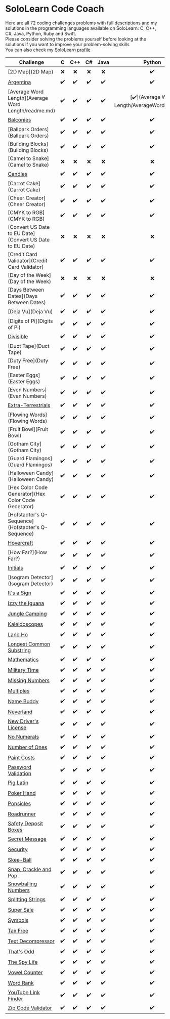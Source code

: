 # SoloLearn Code Coach

Here are all 72 coding challenges problems with full descriptions and my solutions in the programming languages available on SoloLearn: C, C++, C#, Java, Python, Ruby and Swift.  
Please consider solving the problems yourself before looking at the solutions if you want to improve your problem-solving skills  
You can also check my SoloLearn [profile](https://www.sololearn.com/profile/17500820)

Challenge | C   | C++ | C#  | Java | Python | Ruby | Swift |
---|:---:|:---:|:---:|:---:|:---:|:---:|:---:
[2D Map](2D Map)|❌|❌|❌|❌|✔️|❌|❌
[Argentina](Argentina/radme.md)|✔️|✔️|✔️|✔️|✔️|✔️|✔️
[Average Word Length](Average Word Length/readme.md)|✔️|✔️|✔️|✔️|[✔️](Average Word Length/AverageWordLength.py)|✔️|✔️
[Balconies](Balconies)|✔️|✔️|✔️|✔️|✔️|✔️|✔️
[Ballpark Orders](Ballpark Orders)|✔️|✔️|✔️|✔️|✔️|✔️|✔️
[Building Blocks](Building Blocks)|✔️|✔️|✔️|✔️|✔️|✔️|✔️
[Camel to Snake](Camel to Snake)|❌|❌|❌|❌|❌|❌|❌
[Candles](Candles)|✔️|✔️|✔️|✔️|✔️|✔️|✔️
[Carrot Cake](Carrot Cake)|✔️|✔️|✔️|✔️|✔️|✔️|✔️
[Cheer Creator](Cheer Creator)|✔️|✔️|✔️|✔️|✔️|✔️|✔️
[CMYK to RGB](CMYK to RGB)|✔️|✔️|✔️|✔️|✔️|✔️|✔️
[Convert US Date to EU Date](Convert US Date to EU Date)|❌|❌|❌|❌|❌|❌|❌
[Credit Card Validator](Credit Card Validator)|✔️|✔️|✔️|✔️|✔️|✔️|✔️
[Day of the Week](Day of the Week)|❌|❌|❌|❌|❌|❌|❌
[Days Between Dates](Days Between Dates)|✔️|✔️|✔️|✔️|✔️|✔️|✔️
[Deja Vu](Deja Vu)|✔️|✔️|✔️|✔️|✔️|✔️|✔️
[Digits of Pi](Digits of Pi)|✔️|✔️|✔️|✔️|✔️|✔️|✔️
[Divisible](Divisible)|✔️|✔️|✔️|✔️|✔️|✔️|✔️
[Duct Tape](Duct Tape)|✔️|✔️|✔️|✔️|✔️|✔️|✔️
[Duty Free](Duty Free)|✔️|✔️|✔️|✔️|✔️|✔️|✔️
[Easter Eggs](Easter Eggs)|✔️|✔️|✔️|✔️|✔️|✔️|✔️
[Even Numbers](Even Numbers)|✔️|✔️|✔️|✔️|✔️|✔️|✔️
[Extra-Terrestrials](Extra-Terrestrials)|✔️|✔️|✔️|✔️|✔️|✔️|✔️
[Flowing Words](Flowing Words)|✔️|✔️|✔️|✔️|✔️|✔️|✔️
[Fruit Bowl](Fruit Bowl)|✔️|✔️|✔️|✔️|✔️|✔️|✔️
[Gotham City](Gotham City)|✔️|✔️|✔️|✔️|✔️|✔️|✔️
[Guard Flamingos](Guard Flamingos)|✔️|✔️|✔️|✔️|✔️|✔️|✔️
[Halloween Candy](Halloween Candy)|✔️|✔️|✔️|✔️|✔️|✔️|✔️
[Hex Color Code Generator](Hex Color Code Generator)|✔️|✔️|✔️|✔️|✔️|✔️|✔️
[Hofstadter's Q-Sequence](Hofstadter's Q-Sequence)|✔️|✔️|✔️|✔️|✔️|✔️|✔️
[Hovercraft](Hovercraft)|✔️|✔️|✔️|✔️|✔️|✔️|✔️
[How Far?](How Far?)|✔️|✔️|✔️|✔️|✔️|✔️|✔️
[Initials](Initials)|✔️|✔️|✔️|✔️|✔️|✔️|✔️
[Isogram Detector](Isogram Detector)|✔️|✔️|✔️|✔️|✔️|✔️|✔️
[It's a Sign]()|✔️|✔️|✔️|✔️|✔️|✔️|✔️
[Izzy the Iguana]()|✔️|✔️|✔️|✔️|✔️|✔️|✔️
[Jungle Camping]()|✔️|✔️|✔️|✔️|✔️|✔️|✔️
[Kaleidoscopes]()|✔️|✔️|✔️|✔️|✔️|✔️|✔️
[Land Ho]()|✔️|✔️|✔️|✔️|✔️|✔️|✔️
[Longest Common Substring]()|✔️|✔️|✔️|✔️|✔️|✔️|✔️
[Mathematics]()|✔️|✔️|✔️|✔️|✔️|✔️|✔️
[Military Time]()|✔️|✔️|✔️|✔️|✔️|✔️|✔️
[Missing Numbers]()|✔️|✔️|✔️|✔️|✔️|✔️|✔️
[Multiples]()|✔️|✔️|✔️|✔️|✔️|✔️|✔️
[Name Buddy]()|✔️|✔️|✔️|✔️|✔️|✔️|✔️
[Neverland]()|✔️|✔️|✔️|✔️|✔️|✔️|✔️
[New Driver's License]()|✔️|✔️|✔️|✔️|✔️|✔️|✔️
[No Numerals]()|✔️|✔️|✔️|✔️|✔️|✔️|✔️
[Number of Ones]()|✔️|✔️|✔️|✔️|✔️|✔️|✔️
[Paint Costs]()|✔️|✔️|✔️|✔️|✔️|✔️|✔️
[Password Validation]()|✔️|✔️|✔️|✔️|✔️|✔️|✔️
[Pig Latin]()|✔️|✔️|✔️|✔️|✔️|✔️|✔️
[Poker Hand]()|✔️|✔️|✔️|✔️|✔️|✔️|✔️
[Popsicles]()|✔️|✔️|✔️|✔️|✔️|✔️|✔️
[Roadrunner]()|✔️|✔️|✔️|✔️|✔️|✔️|✔️
[Safety Deposit Boxes]()|✔️|✔️|✔️|✔️|✔️|✔️|✔️
[Secret Message]()|✔️|✔️|✔️|✔️|✔️|✔️|✔️
[Security]()|✔️|✔️|✔️|✔️|✔️|✔️|✔️
[Skee-Ball]()|✔️|✔️|✔️|✔️|✔️|✔️|✔️
[Snap, Crackle and Pop]()|✔️|✔️|✔️|✔️|✔️|✔️|✔️
[Snowballing Numbers]()|✔️|✔️|✔️|✔️|✔️|✔️|✔️
[Splitting Strings]()|✔️|✔️|✔️|✔️|✔️|✔️|✔️
[Super Sale]()|✔️|✔️|✔️|✔️|✔️|✔️|✔️
[Symbols]()|✔️|✔️|✔️|✔️|✔️|✔️|✔️
[Tax Free]()|✔️|✔️|✔️|✔️|✔️|✔️|✔️
[Text Decompressor]()|✔️|✔️|✔️|✔️|✔️|✔️|✔️
[That's Odd]()|✔️|✔️|✔️|✔️|✔️|✔️|✔️
[The Spy Life]()|✔️|✔️|✔️|✔️|✔️|✔️|✔️
[Vowel Counter]()|✔️|✔️|✔️|✔️|✔️|✔️|✔️
[Word Rank]()|✔️|✔️|✔️|✔️|✔️|✔️|✔️
[YouTube Link Finder]()|✔️|✔️|✔️|✔️|✔️|✔️|✔️
[Zip Code Validator]()|✔️|✔️|✔️|✔️|✔️|✔️|✔️

